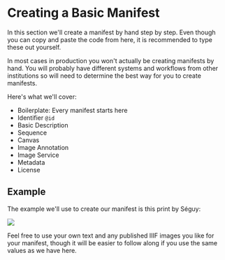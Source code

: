 # Creating a Basic Manifest

In this section we'll create a manifest by hand step by step. Even though you can copy and paste the code from here, it is recommended to type these out yourself.

In most cases in production you won't actually be creating manifests by hand. You will probably have different systems and workflows from other institutions so will need to determine the best way for you to create manifests.

<!-- #todo:610 refer back to the charts here for required and recommended properties: http://iiif.io/api/presentation/2.1/#b-summary-of-metadata-requirements -->

Here's what we'll cover:
- Boilerplate: Every manifest starts here
- Identifier `@id`
- Basic Description
- Sequence
- Canvas
- Image Annotation
- Image Service
- Metadata
- License

<!-- #backlog:110 Consider covering these aspects of Presentation as well: ranges and structures; layers; otherContent; within -->

## Example

The example we'll use to create our manifest is this print by Séguy:

![](https://iiif.lib.ncsu.edu/iiif/segPap_022/full/400,/0/default.jpg)

Feel free to use your own text and any published IIIF images you like for your manifest, though it will be easier to follow along if you use the same values as we have here.

<!-- #todoplus:40 confirm that we're not missing any required or strongly recommended properties for each type of thing as we create the manifest -->
